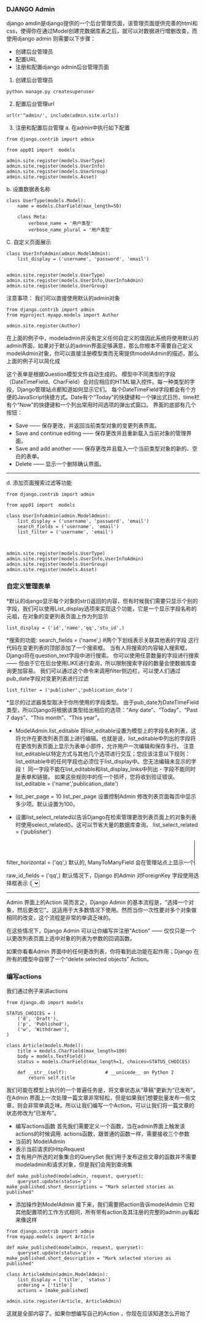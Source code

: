 ### DJANGO Admin 
django amdin是django提供的一个后台管理页面，该管理页面提供完善的html和css，使得你在通过Model创建完数据库表之后，就可以对数据进行增删改查，而使用django admin 则需要以下步骤：
* 创建后台管理员
* 配置URL
* 注册和配置django admin后台管理页面

1. 创建后台管理员
```
python manage.py createsuperuser
```
2. 配置后台管理url
```
url(r'^admin/', include(admin.site.urls))
```
3. 注册和配置后台管理
a. 在admin中执行如下配置
```
from django.contrib import admin
   
from app01 import  models
   
admin.site.register(models.UserType)
admin.site.register(models.UserInfo)
admin.site.register(models.UserGroup)
admin.site.register(models.Asset)
```
b. 设置数据表名称
```
class UserType(models.Model):
    name = models.CharField(max_length=50)
   
    class Meta:
        verbose_name = '用户类型'
        verbose_name_plural = '用户类型'
```
C. 自定义页面展示
```
class UserInfoAdmin(admin.ModelAdmin):
    list_display = ('username', 'password', 'email')
   
   
admin.site.register(models.UserType)
admin.site.register(models.UserInfo,UserInfoAdmin)
admin.site.register(models.UserGroup)
```
注意事项：
我们可以直接使用默认的admin对象
```
from django.contrib import admin
from myproject.myapp.models import Author

admin.site.register(Author)
```
在上面的例子中，modeladmin并没有定义任何自定义的值因此系统将使用默认的admin界面，如果对于默认的admin界面足够满意，那么你根本不需要自己定义modelAdmin对象，你可以直接注册模型类而无需提供modelAdmin的描述，那么上面的例子可以简化成

这个表单是根据Question模型文件自动生成的。 
模型中不同类型的字段（DateTimeField、CharField）会对应相应的HTML输入控件。每一种类型的字段，Django管理站点都知道如何显示它们。
每个DateTimeField字段都会有个方便的JavaScript快捷方式。Date有个“Today”的快捷键和一个弹出式日历，time栏有个“Now”的快捷键和一个列出常用时间选项的弹出式窗口。
界面的底部有几个按钮：
* Save  —— 保存更改，并返回当前类型对象的变更列表界面。
* Save and continue editing —— 保存更改并且重新载入当前对象的管理界面。
* Save and add another  —— 保存更改并且载入一个当前类型对象的新的、空白的表单。
* Delete  —— 显示一个删除确认界面。

---
d. 添加页面搜索过滤等功能
```
from django.contrib import admin
   
from app01 import  models
   
class UserInfoAdmin(admin.ModelAdmin):
    list_display = ('username', 'password', 'email')
    search_fields = ('username', 'email')
    list_filter = ('username', 'email')
       
   
   
admin.site.register(models.UserType)
admin.site.register(models.UserInfo,UserInfoAdmin)
admin.site.register(models.UserGroup)
admin.site.register(models.Asset)
```

### 自定义管理表单
*默认的django显示每个对象的str()返回的内容，但有时候我们需要只显示个别的字段，我们可以使用List_display选项来实现这个功能，它是一个显示字段名称的元祖，在对象的变更列表页面上作为列显示
```
list_display = ('id','name','qq','stu_id',)
```
*搜索的功能:
search_fields = ('name',)  #两个下划线表示关联其他表的字段
这行代码在变更列表的顶部添加了一个搜索框。 当有人将搜索的内容输入搜索框，Django将在question_text字段中进行搜索。 你可以使用任意数量的字段进行搜索 ——  但由于它在后台使用LIKE进行查询，所以限制搜索字段的数量会使数据库查询更加容易。
我们可以通过这个命令来调用filter侧边栏，可以使人们通过pub_date字段对变更列表进行过滤
```
list_filter = ('publisher','publication_date')
```
*显示的过滤器类型取决于你所使用的字段类型。 由于pub_date为DateTimeField类型，所以Django将根据该类型给出相应的选项：“Any date”、“Today”、“Past 7 days”、“This month”、“This year”。


* ModelAdmin.list_editable
将list_editable设置为模型上的字段名称列表，这将允许在更改列表页面上进行编辑。也就是说，list_editable中列出的字段将在更改列表页面上显示为表单小部件，允许用户一次编辑和保存多行。
注意list_editable以特定方式与其他几个选项进行交互；您应该注意以下规则：
list_editable中的任何字段也必须位于list_display中。您无法编辑未显示的字段！
同一字段不能在list_editable和list_display_links中列出 - 字段不能同时是表单和链接。
如果这些规则中的任一个损坏，您将收到验证错误。
list_editable = ('name','publication_date')

* list_per_page = 10
list_per_page 设置控制Admin 修改列表页面每页中显示多少项。默认设置为100。


* 设置list_select_related以告诉Django在检索管理更改列表页面上的对象列表时使用select_related()。这可以节省大量的数据库查询。
list_select_related = ('publisher')

filter_horizontal = ('qq',)
默认的, ManyToManyField 会在管理站点上显示一个<select multiple>.（多选框）．但是，当选择多个时多选框非常难用. 添加一个 ManyToManyField到该列表将使用一个漂亮的低调的JavaScript中的“过滤器”界面,允许搜索选项。选和不选选项框并排出现。参考filter_vertical 使用垂直界面。

raw_id_fields = ('qq',)
默认情况下，Django 的Admin 对ForeignKey 字段使用选择框表示 (<select>) 。有时候你不想在下拉菜单中显示所有相关实例产生的开销。
raw_id_fields 是一个字段列表，你希望将ForeignKey 或ManyToManyField 转换成Input Widget：

---
Admin 界面上的Action
简而言之，Django Admin 的基本流程是，“选择一个对象，然后更改它”。这适用于大多数情况下使用。然而当你一次性要对多个对象做相同的改变，这个流程是非常的单调乏味的。

在这些情况下，Django Admin 可以让你编写并注册“Action” —— 仅仅只是一个以更改列表页面上选中对象的列表为参数的回调函数。

如果你看看Admin 界面中的任何更改列表，你将看到此功能在起作用；Django 在所有的模型中自带了一个“delete selected objects” Action。
### 编写actions
我们通过例子来讲actions 
```
from django.db import models

STATUS_CHOICES = (
    ('d', 'Draft'),
    ('p', 'Published'),
    ('w', 'Withdrawn'),
)

class Article(models.Model):
    title = models.CharField(max_length=100)
    body = models.TextField()
    status = models.CharField(max_length=1, choices=STATUS_CHOICES)

    def __str__(self):              # __unicode__ on Python 2
        return self.title
```
我们可能在模型上执行的一个普遍任务是，将文章状态从“草稿”更新为“已发布”。在Admin 界面上一次处理一篇文章非常轻松，但是如果我们想要批量发布一些文章，则会非常单调乏味。所以让我们编写一个Action，可以让我们将一篇文章的状态修改为“已发布”。
* 编写actions函数
首先我们需要定义一个函数，当在admin界面上触发该actions的时候调用. actions函数，跟普通的函数一样，需要接收三个参数
* 当前的 ModelAdmin
* 表示当前请求的HttpRequest
* 含有用户所选的对象集合的QuerySet
我们用于发布这些文章的函数并不需要modeladmin和请求对象，但是我们会用到查询集
```
def make_published(modeladmin, request, queryset):
    queryset.update(status='p')
make_published.short_descriptions = "Mark selected stories as published"
```
* 添加操作到ModelAdmin
接下来，我们需要把action告诉modelAdmin 它和其他配置项的工作方式相同，所有带有action及其注册的完整的admin.py看起来像这样
```
from django.contrib import admin
from myapp.models import Article

def make_published(modeladmin, request, queryset):
    queryset.update(status='p')
make_published.short_description = "Mark selected stories as published"

class ArticleAdmin(admin.ModelAdmin):
    list_display = ['title', 'status']
    ordering = ['title']
    actions = [make_published]

admin.site.register(Article, ArticleAdmin)
```
这就是全部内容了。如果你想编写自己的Action ，你现在应该知道怎么开始了







